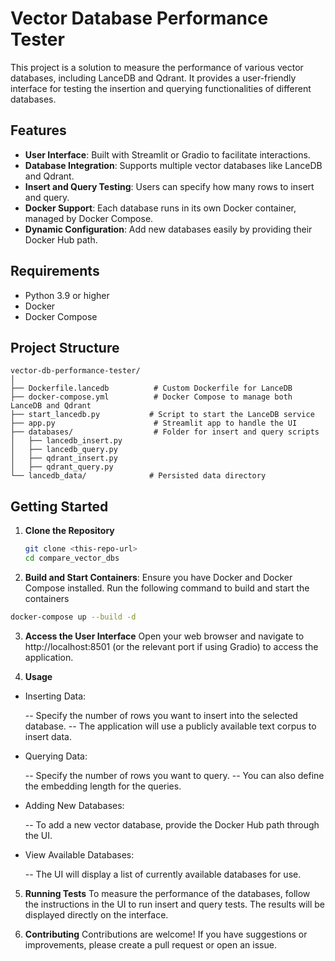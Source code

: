 # Vector Database Performance Tester

This project is a solution to measure the performance of various vector databases, including LanceDB and Qdrant. It provides a user-friendly interface for testing the insertion and querying functionalities of different databases.

## Features

- **User Interface**: Built with Streamlit or Gradio to facilitate interactions.
- **Database Integration**: Supports multiple vector databases like LanceDB and Qdrant.
- **Insert and Query Testing**: Users can specify how many rows to insert and query.
- **Docker Support**: Each database runs in its own Docker container, managed by Docker Compose.
- **Dynamic Configuration**: Add new databases easily by providing their Docker Hub path.

## Requirements

- Python 3.9 or higher
- Docker
- Docker Compose

## Project Structure
```
vector-db-performance-tester/
│
├── Dockerfile.lancedb          # Custom Dockerfile for LanceDB
├── docker-compose.yml          # Docker Compose to manage both LanceDB and Qdrant
├── start_lancedb.py           # Script to start the LanceDB service
├── app.py                      # Streamlit app to handle the UI
├── databases/                  # Folder for insert and query scripts
│   ├── lancedb_insert.py
│   ├── lancedb_query.py
│   ├── qdrant_insert.py
│   ├── qdrant_query.py
└── lancedb_data/              # Persisted data directory
```

## Getting Started

1. **Clone the Repository**
   ```bash
   git clone <this-repo-url>
   cd compare_vector_dbs
    ```

2. **Build and Start Containers**: Ensure you have Docker and Docker Compose installed. Run the following command to build and start the containers

```bash
docker-compose up --build -d
```

3. **Access the User Interface**
Open your web browser and navigate to http://localhost:8501 (or the relevant port if using Gradio) to access the application.

4. **Usage**
- Inserting Data:

    -- Specify the number of rows you want to insert into the selected database.
    -- The application will use a publicly available text corpus to insert data.

- Querying Data:

    -- Specify the number of rows you want to query.
    -- You can also define the embedding length for the queries.

- Adding New Databases:

    -- To add a new vector database, provide the Docker Hub path through the UI.

- View Available Databases:

    -- The UI will display a list of currently available databases for use.

5. **Running Tests**
To measure the performance of the databases, follow the instructions in the UI to run insert and query tests. The results will be displayed directly on the interface.

6. **Contributing**
Contributions are welcome! If you have suggestions or improvements, please create a pull request or open an issue.